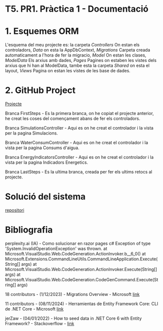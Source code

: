 # T5. PR1. Pràctica 1 \- Documentació

# **1. Esquemes ORM**

L'esquema del meu projecte es: la carpeta *Controllers* On estan els controladors, *Data* on esta la AppDbContext, *Migrations* Carpeta creada automaticament a l'hora de fer la migracio, *Model* On estan les clases, *ModelData* Els arxius amb dades, *Pages* Pagines
on estaben les vistes dels arxius que hi han al ModelData, tambe esta la carpeta *Shared* on esta el layout, *Views* Pagina on estan les vistes de les base de dades.

# **2. GitHub Project**

[Projecte](https://github.com/users/LlucVelazquez/projects/8)

Branca FirstSteps - Es la primera branca, on he copiat el projecte anterior, he creat les coses del començament abans de fer els controladors.

Branca SimulationsController - Aqui es on he creat el controlador i la vista per la pagina Simulacions.

Branca WaterConsumController - Aqui es on he creat el controlador i la vista per la pagina Consums d'aigua.

Branca EnergyIndicatorsController - Aqui es on he creat el controlador i la vista per la pagina Indicadors Energetics.

Branca LastSteps - Es la ultima branca, creada per fer els ultims retocs al projecte.


# **Solució del sistema**

[repositori](https://github.com/LlucVelazquez/t5-pr1-LlucVelazquez)

# **Bibliografia**

perplexity.ai (IA) - Como solucionar en razor pages c# Exception of type 'System.InvalidOperationException' was thrown.
at Microsoft.VisualStudio.Web.CodeGeneration.ActionInvoker.<BuildCommandLine>b__6_0()
at Microsoft.Extensions.CommandLineUtils.CommandLineApplication.Execute(String[] args)
at Microsoft.VisualStudio.Web.CodeGeneration.ActionInvoker.Execute(String[] args)
at Microsoft.VisualStudio.Web.CodeGeneration.CodeGenCommand.Execute(String[] args)

18 contributors - (1/12/2023) - Migrations Overview - Microsoft [link](https://learn.microsoft.com/en-us/ef/core/managing-schemas/migrations/?tabs=dotnet-core-cli)

11 contributors - (08/11/2024) - Herramientas de Entity Framework Core: CLI de .NET Core - Microsoft [link](https://learn.microsoft.com/es-es/ef/core/cli/dotnet)

jerZaw - (04/01/2022) - How to seed data in .NET Core 6 with Entity Framework? - Stackoverflow - [link](https://stackoverflow.com/questions/70581816/how-to-seed-data-in-net-core-6-with-entity-framework)
